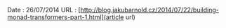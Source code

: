 Date : 26/07/2014
URL  : [http://blog.jakubarnold.cz/2014/07/22/building-monad-transformers-part-1.html](article url)
